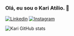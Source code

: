 ### Olá, eu sou o Kari Atílio. 👋

[![Linkedin](https://img.shields.io/badge/LinkedIn-0077B5?style=for-the-badge&logo=linkedin&logoColor=white)](https://www.linkedin.com/in/atiliomoreira/)
[![Instagram](https://img.shields.io/badge/Instagram-E4405F?style=for-the-badge&logo=instagram&logoColor=white)](https://www.instagram.com/atiliom0reira/)

![Kari GitHub stats](https://github-readme-stats.vercel.app/api?username=atiliom0reira&show_icons=true&theme=highcontrast)
